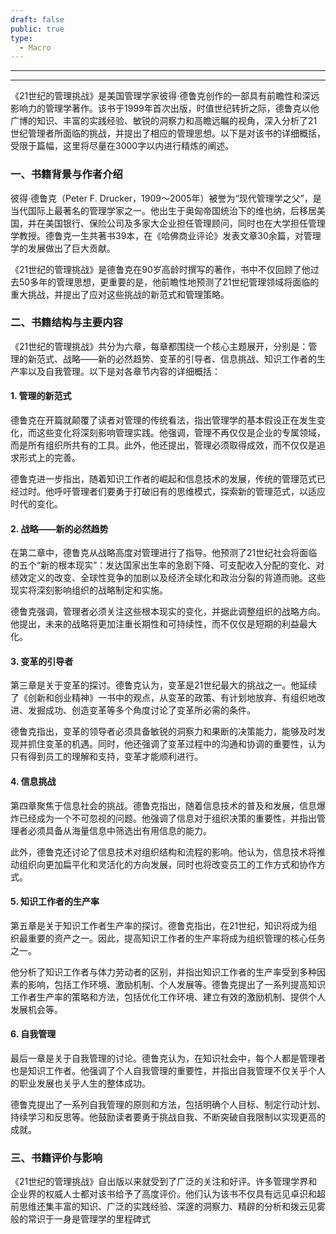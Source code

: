 ```yaml
---
draft: false
public: true
type:
  - Macro
---
```

---



---


《21世纪的管理挑战》是美国管理学家彼得·德鲁克创作的一部具有前瞻性和深远影响力的管理学著作。该书于1999年首次出版，时值世纪转折之际，德鲁克以他广博的知识、丰富的实践经验、敏锐的洞察力和高瞻远瞩的视角，深入分析了21世纪管理者所面临的挑战，并提出了相应的管理思想。以下是对该书的详细概括，受限于篇幅，这里将尽量在3000字以内进行精炼的阐述。

### 一、书籍背景与作者介绍

彼得·德鲁克（Peter F. Drucker，1909～2005年）被誉为“现代管理学之父”，是当代国际上最著名的管理学家之一。他出生于奥匈帝国统治下的维也纳，后移居美国，并在美国银行、保险公司及多家大企业担任管理顾问，同时也在大学担任管理学教授。德鲁克一生共著书39本，在《哈佛商业评论》发表文章30余篇，对管理学的发展做出了巨大贡献。

《21世纪的管理挑战》是德鲁克在90岁高龄时撰写的著作，书中不仅回顾了他过去50多年的管理思想，更重要的是，他前瞻性地预测了21世纪管理领域将面临的重大挑战，并提出了应对这些挑战的新范式和管理策略。

### 二、书籍结构与主要内容

《21世纪的管理挑战》共分为六章，每章都围绕一个核心主题展开，分别是：管理的新范式、战略——新的必然趋势、变革的引导者、信息挑战、知识工作者的生产率以及自我管理。以下是对各章节内容的详细概括：

#### 1. 管理的新范式

德鲁克在开篇就颠覆了读者对管理的传统看法，指出管理学的基本假设正在发生变化，而这些变化将深刻影响管理实践。他强调，管理不再仅仅是企业的专属领域，而是所有组织所共有的工具。此外，他还提出，管理必须取得成效，而不仅仅是追求形式上的完善。

德鲁克进一步指出，随着知识工作者的崛起和信息技术的发展，传统的管理范式已经过时。他呼吁管理者们要勇于打破旧有的思维模式，探索新的管理范式，以适应时代的变化。

#### 2. 战略——新的必然趋势

在第二章中，德鲁克从战略高度对管理进行了指导。他预测了21世纪社会将面临的五个“新的根本现实”：发达国家出生率的急剧下降、可支配收入分配的变化、对绩效定义的改变、全球性竞争的加剧以及经济全球化和政治分裂的背道而驰。这些现实将深刻影响组织的战略制定和实施。

德鲁克强调，管理者必须关注这些根本现实的变化，并据此调整组织的战略方向。他提出，未来的战略将更加注重长期性和可持续性，而不仅仅是短期的利益最大化。

#### 3. 变革的引导者

第三章是关于变革的探讨。德鲁克认为，变革是21世纪最大的挑战之一。他延续了《创新和创业精神》一书中的观点，从变革的政策、有计划地放弃、有组织地改进、发掘成功、创造变革等多个角度讨论了变革所必需的条件。

德鲁克指出，变革的领导者必须具备敏锐的洞察力和果断的决策能力，能够及时发现并抓住变革的机遇。同时，他还强调了变革过程中的沟通和协调的重要性，认为只有得到员工的理解和支持，变革才能顺利进行。

#### 4. 信息挑战

第四章聚焦于信息社会的挑战。德鲁克指出，随着信息技术的普及和发展，信息爆炸已经成为一个不可忽视的问题。他强调了信息对于组织决策的重要性，并指出管理者必须具备从海量信息中筛选出有用信息的能力。

此外，德鲁克还讨论了信息技术对组织结构和流程的影响。他认为，信息技术将推动组织向更加扁平化和灵活化的方向发展，同时也将改变员工的工作方式和协作方式。

#### 5. 知识工作者的生产率

第五章是关于知识工作者生产率的探讨。德鲁克指出，在21世纪，知识将成为组织最重要的资产之一。因此，提高知识工作者的生产率将成为组织管理的核心任务之一。

他分析了知识工作者与体力劳动者的区别，并指出知识工作者的生产率受到多种因素的影响，包括工作环境、激励机制、个人发展等。德鲁克提出了一系列提高知识工作者生产率的策略和方法，包括优化工作环境、建立有效的激励机制、提供个人发展机会等。

#### 6. 自我管理

最后一章是关于自我管理的讨论。德鲁克认为，在知识社会中，每个人都是管理者也是知识工作者。他强调了个人自我管理的重要性，并指出自我管理不仅关乎个人的职业发展也关乎人生的整体成功。

德鲁克提出了一系列自我管理的原则和方法，包括明确个人目标、制定行动计划、持续学习和反思等。他鼓励读者要勇于挑战自我、不断突破自我限制以实现更高的成就。

### 三、书籍评价与影响

《21世纪的管理挑战》自出版以来就受到了广泛的关注和好评。许多管理学界和企业界的权威人士都对该书给予了高度评价。他们认为该书不仅具有远见卓识和超前思维还集丰富的知识、广泛的实践经验、深邃的洞察力、精辟的分析和拨云见雾般的常识于一身是管理学的里程碑式
